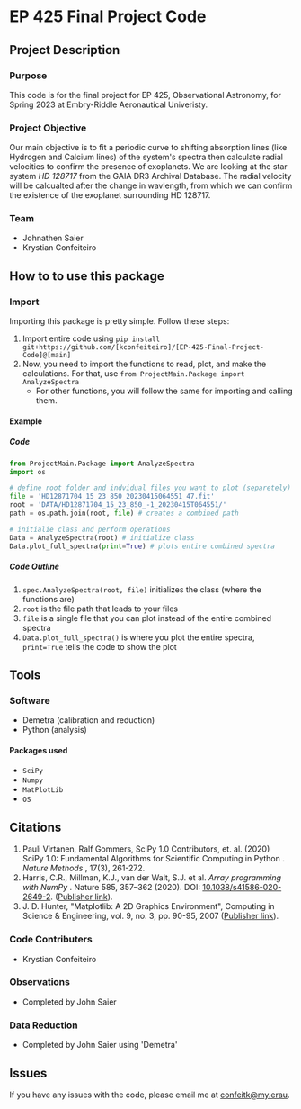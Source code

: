# EP 425 Final Project Code

## Project Description

### Purpose

This code is for the final project for EP 425, Observational Astronomy, for Spring 2023 at Embry-Riddle Aeronautical Univeristy.

### Project Objective

Our main objective is to fit a periodic curve to shifting absorption lines (like Hydrogen and Calcium lines) of the system's spectra then calculate radial velocities to confirm the presence of exoplanets. We are looking at the star system *HD 128717* from the GAIA DR3 Archival Database. The radial velocity will be calcualted after the change in wavlength, from which we can confirm the existence of the exoplanet surrounding HD 128717.

### Team

* Johnathen Saier
* Krystian Confeiteiro

## How to to use this package

### Import

Importing this package is pretty simple. Follow these steps:

1. Import entire code using `pip install git+https://github.com/[kconfeiteiro]/[EP-425-Final-Project-Code]@[main]`
2. Now, you need to import the functions to read, plot, and make the calculations. For that, use `from ProjectMain.Package import AnalyzeSpectra`
   * For other functions, you will follow the same for importing and calling them.

#### Example

##### Code

```python
from ProjectMain.Package import AnalyzeSpectra
import os

# define root folder and indvidual files you want to plot (separetely)
file = 'HD12871704_15_23_850_20230415064551_47.fit'
root = 'DATA/HD12871704_15_23_850_-1_20230415T064551/'
path = os.path.join(root, file) # creates a combined path

# initialie class and perform operations
Data = AnalyzeSpectra(root) # initialize class
Data.plot_full_spectra(print=True) # plots entire combined spectra
```

##### Code Outline

1. `spec.AnalyzeSpectra(root, file)` initializes the class (where the functions are)
2. `root` is the file path that leads to your files
3. `file` is a single file that you can plot instead of the entire combined spectra
4. `Data.plot_full_spectra()` is where you plot the entire spectra, `print=True` tells the code to show the plot

## Tools

### Software

* Demetra (calibration and reduction)
* Python (analysis)

#### Packages used

* `SciPy`
* `Numpy`
* `MatPlotLib`
* `OS`

## Citations

1. Pauli Virtanen, Ralf Gommers, SciPy 1.0 Contributors, et. al. (2020)  SciPy 1.0: Fundamental Algorithms for Scientific Computing in Python .  *Nature Methods* , 17(3), 261-272.
2. Harris, C.R., Millman, K.J., van der Walt, S.J. et al.  *Array programming with NumPy* . Nature 585, 357–362 (2020). DOI: [10.1038/s41586-020-2649-2](https://doi.org/10.1038/s41586-020-2649-2). ([Publisher link](https://www.nature.com/articles/s41586-020-2649-2)).
3. J. D. Hunter, "Matplotlib: A 2D Graphics Environment", Computing in Science & Engineering, vol. 9, no. 3, pp. 90-95, 2007 ([Publisher link](https://doi.org/10.1109/MCSE.2007.55)).

### Code Contributers

* Krystian Confeiteiro

### Observations

* Completed by John Saier

### Data Reduction

* Completed by John Saier using 'Demetra'

## Issues

If you have any issues with the code, please email me at [confeitk@my.erau](mailto:confeitk@my.erau.edu).
